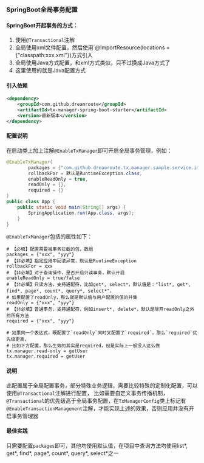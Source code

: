 ### SpringBoot全局事务配置

#### SpringBoot开起事务的方式：
1. 使用`@Transactional`注解
2. 全局使用xml文件配置，然后使用`@ImportResource(locations = {"classpath:xxx.xml"})方式引入
3. 全局使用Java方式配置，和xml方式类似，只不过换成Java方式了
4. 这里使用的就是Java配置方式

#### 引入依赖
```xml
<dependency>
    <groupId>com.github.dreamroute</groupId>
    <artifactId>tx-manager-spring-boot-starter</artifactId>
    <version>最新版本</version>
</dependency>
```

#### 配置说明
在启动类上加上注解`@EnableTxManager`即可开启全局事务管理，例如：
```java
@EnableTxManager(
        packages = {"com.github.dreamroute.tx.manager.sample.service.impl"},
        rollbackFor = 默认是RuntimeException.class,
        enableReadOnly = true,
        readOnly = {},
        required = {}
)
public class App {
    public static void main(String[] args) {
        SpringApplication.run(App.class, args);
    }
}
```
`@EnableTxManager`包括的属性如下：
```properties
# 【必填】配置需要被事务拦截的包，数组
packages = {"xxx", "yyy"}
# 【非必填】指定应用中回滚异常，默认是RuntimeException
rollbackFor = xxx
# 【非必填】对于查询操作，是否开启只读事务，默认开启
enableReadOnly = true/false
# 【非必填】只读方法，支持通配符，比如get*, select*，默认值是："list*, get*, find*, page*, count*, query*, select*"，
# 如果配置了readOnly，那么就是默认值与用户配置的值的并集
readOnly = {"xxx", "yyy"}
# 【非必填】普通事务，支持通配符，例如insert*, delete*，默认是除开readOnly之外的所有方法
required = {"xxx", "yyy"}
```
```properties
# 如果同一个表达式，既配置了`readOnly`同时又配置了`required`，那么`required`优先级更高，
# 比如下方配置，那么生效的其实是required，但是实际上一般没人这么做
tx.manager.read-only = getUser
tx.manager.required = getUser
```

#### 说明
此配置属于全局配置事务，部分特殊业务逻辑，需要比较特殊的定制化配置，可以使用`@Transactional`注解进行配置，
比如需要自定义事务传播机制，`@Transactional`的优先级高于全局事务配置，在`TxManagerConfig`类上标记有
`@EnableTransactionManagement`注解，才能实现上述的效果，否则应用并没有开启事务管理器

#### 最佳实践
只需要配置`packages`即可，其他均使用默认值，在项目中查询方法均使用list*, get*, find*, page*, count*, query*, select*之一
